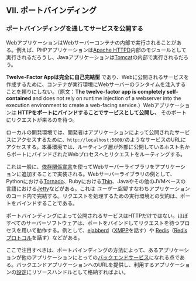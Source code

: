 ## VII. ポートバインディング
### ポートバインディングを通してサービスを公開する

WebアプリケーションはWebサーバーコンテナの内部で実行されることがある。例えば、PHPアプリケーションは[Apache HTTPD](http://httpd.apache.org/)内部のモジュールとして実行されるだろうし、Javaアプリケーションは[Tomcat](http://tomcat.apache.org/)の内部で実行されるだろう。

**Twelve-Factor Appは完全に自己完結型** であり、Webに公開されるサービスを作成するために、コンテナが実行環境にWebサーバーのランタイムを注入することを頼りにしない。（原文：**The twelve-factor app is completely self-contained** and does not rely on runtime injection of a webserver into the execution environment to create a web-facing service.）Webアプリケーションは **HTTPをポートにバインドすることでサービスとして公開し、** そのポートにリクエストが来るのを待つ。

ローカルの開発環境では、開発者はアプリケーションによって公開されたサービスにアクセスするために、`http://localhost:5000/`のようなサービスのURLにアクセスする。本番環境では、ルーティング層が外部に公開しているホスト名からポートにバインドされたWebプロセスへとリクエストをルーティングする。

これは一般に、[依存関係宣言](/dependencies)を使ってWebサーバーライブラリをアプリケーションに追加することで実装される。Webサーバーライブラリの例として、Pythonにおける[Tornado](http://www.tornadoweb.org/)、Rubyにおける[Thin](http://code.macournoyer.com/thin/)、Javaやその他のJVMベースの言語における[Jetty](http://jetty.codehaus.org/jetty/)などがある。これは *ユーザー空間* すなわちアプリケーションのコード内で完結する。リクエストを処理するための実行環境との契約は、ポートをバインドすることである。

ポートバインディングによって公開されるサービスはHTTPだけではない。ほぼすべてのサーバーソフトウェアは、ポートをバインドしてリクエストを待つプロセスを用いて動作する。例として、[ejabberd](http://www.ejabberd.im/)（[XMPP](http://xmpp.org/)を話す）や [Redis](http://redis.io/)（[Redisプロトコル](http://redis.io/topics/protocol)を話す）などがある。

ここで注目すべきは、ポートバインディングの方法によって、あるアプリケーションが他のアプリケーションにとっての[バックエンドサービス](/backing-services)になれる点である。バックエンドアプリケーションへのURLを提供し、利用するアプリケーションの[設定](/config)にリソースハンドルとして格納すればよい。